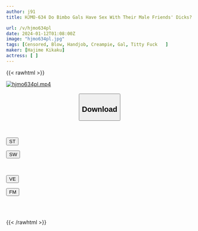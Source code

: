```yaml
---
author: j91
title: HJMO-634 Do Bimbo Gals Have Sex With Their Male Friends' Dicks? ? Challenge Your Ejaculation Limit Until You Collect 25ml In The Semen Squeezing Secret Room Escape Game! A Slut Who Enjoys Handjobs, Blowjobs, Titty Fucks, Creampie Sex, Etc. Is Super Dangerous With Her Rapid-fire Bursts!

url: /v/hjmo634pl
date: 2024-01-12T01:08:00Z
image: "hjmo634pl.jpg"
tags: [Censored, Blow, Handjob, Creampie, Gal, Titty Fuck	]
maker: [Hajime Kikaku]
actress: [ ]
---
```



{{< rawhtml >}}

<div class="video" data-videoid="VxZ3lgwg4rsKwlX">
    <a href="javascript:;">
        <img src="/v/hjmo634pl/hjmo634pl.jpg" width="WIDTH" height="HEIGHT" alt="hjmo634pl.mp4" loading="lazy">
    </a>
</div>

<script type="text/javascript" src="https://j91.asia/asset/on-demand-st.js"></script>

<br>
  <link rel="stylesheet" href="https://j91.asia/asset/bs5.css">
  
  <center>
  <button class="btn btn-primary" type="button" data-bs-toggle="collapse" data-bs-target=".multi-collapse" aria-expanded="false" aria-controls="multiCollapseExample1 multiCollapseExample2"><h2>Download</h2></button></center>
</p>
<div class="row">
  <div class="col">
    <div class="collapse multi-collapse" id="multiCollapseExample1">
      <div class="card card-body">
	      	      <br>
<div class="buttons">  
<p><a href="https://streamtape.to/v/VxZ3lgwg4rsKwlX" target="_blank"><button class="btn-hover color-3"><i class="fa fa-download"></i> ST</button></a></p>
<p><a href="https://flaswish.com/s1fpj0oeoat3" target="_blank"><button class="btn-hover color-2"><i class="fa fa-download"></i> SW</button></a></p></div>
    </div>
  </div>
</div>
  <div class="col">
    <div class="collapse multi-collapse" id="multiCollapseExample2">
      <div class="card card-body">
	      <br>
<div class="buttons">
<p><a href="javascript:;" target="_blank"><button class="btn-hover color-9"><i class="fa fa-download"></i> VE</button></a></p>
<p><a href="javascript:;" target="_blank"><button class="btn-hover color-8"><i class="fa fa-download"></i> FM</button></a></p></div>
<br><br>
      </div>
    </div>
  </div>
</div>

{{< /rawhtml >}}
